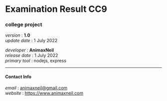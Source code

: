 # Examination Result CC9  
### college project  
*version* : **1.0**  
*update date* : 1 July 2022  
  
*developer* : **AnimaxNeil**  
*release date* : 1 July 2022  
*primary tool* : nodejs, express  
  
---
#### Contact Info  
*email* : animaxneil@gmail.com  
*website* : https://www.animaxneil.com  